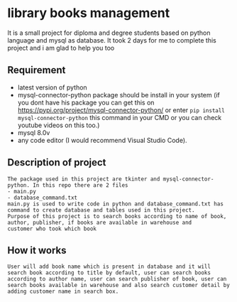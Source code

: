 # library books management
  It is a small project for diploma and degree students based on python language and mysql as database.
  It took 2 days for me to complete this project 
  and i am glad to help you too
 ## Requirement 
 - latest version of python
 - mysql-connector-python package should be install in your system
      (if you dont have his package you can get this on https://pypi.org/project/mysql-connector-python/ or enter `pip install mysql-connector-python` this command in your CMD 
      or you can check youtube videos on this too.)
 - mysql 8.0v
 - any code editor (I would recommend Visual Studio Code).
 ## Description of project
    The package used in this project are tkinter and mysql-connector-python. In this repo there are 2 files 
    - main.py
    - database_command.txt
    main.py is used to write code in python and database_command.txt has command to create database and tables used in this project.
    Purpose of this project is to search books according to name of book, author, publisher, if books are available in warehouse and 
    customer who took which book
  ## How it works 
    User will add book name which is present in database and it will search book according to title by default, user can search books according to author name, user can search publisher of book, user can search books available in warehouse and also search customer detail by adding customer name in search box.
  
  
